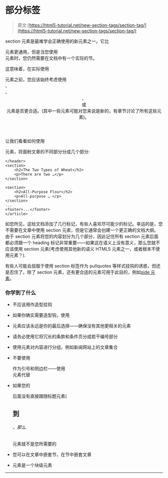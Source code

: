 # 部分标签

> 原文:[https://html5-tutorial.net/new-section-tags/section-tag/](https://html5-tutorial.net/new-section-tags/section-tag/)

section 元素是最难学会正确使用的新元素之一。它比

<article>元素更通用，但是当您使用

<section>元素时，您仍然需要在文档中有一个实际的节。</section>

</article>

这意味着，在实际使用

<section>元素之前，您应该始终考虑使用

<nav>、

<aside>、

<header>、

<footer>或

<article>元素是否更合适。(其中一些元素可能对您来说是新的，有章节讨论了所有这些元素)。</article>

</footer>

</header>

</aside>

</nav>

</section>

让我们看看如何使用

<section>元素，将面粉文章的不同部分分成几个部分:</section>

```
</header>
<section>
	<h2>The Two Types of Wheat</h2>
	<p>There are two …</p>
</section>

<section>
	<h2>All-Purpose Flour</h2>
	<p>All-purpose … </p>
</section>
...
<footer>...</footer>
</article>
```

如您所见，这给文档添加了几行标记，有些人喜欢尽可能少的标记。幸运的是，您不需要在文章中使用 section 元素，但是它通常会创建一个更正确的文档大纲。
由于 section 元素将您的内容划分为几个部分，因此记住所有 section 元素后面都必须跟一个 heading 标记非常重要——如果这在语义上没有意义，那么您就不应该使用 section 元素(考虑使用其他新的语义 HTML5 元素之一，或者根本不使用元素？).

有些人可能会屈服于使用 section 标签作为 pullquotes 等样式挂钩的诱惑，但还是忍住了。除了 section 元素，还有更合适的元素可用于此目的，例如[side 元素](/new-section-tags/aside-tag/)。

<input type="hidden" name="IL_IN_ARTICLE">

### 你学到了什么

*   <section>不应该用作造型挂钩</section>

*   如果你确实需要造型钩，使用
*   <section>元素应该永远是你的最后选择——确保没有其他更相关的元素</section>

*   请务必使用它将冗长的条款和条件页分成若干编号部分
*   使用<sections>元素对内容进行分组，例如新闻网站上的文章集合</sections>
*   不要使用

    <section>作为引号和侧边栏——使用

    <aside>元素代替</aside>

    </section>

*   如果您的

    <section>后面没有直接跟随标题元素(

    # 到

    ###### ，那么

    <section>元素就不是您所需要的</section>

    </section>

*   您可以在文章中嵌套节，在节中嵌套文章
*   <section>元素是一个块级元素</section>

* * *